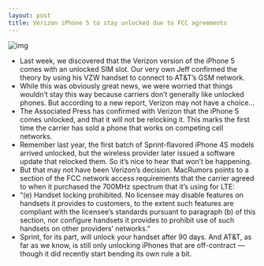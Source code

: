 ```yaml
---
layout: post
title: Verizon iPhone 5 to stay unlocked due to FCC agreements
---
```

![img](http://media.idownloadblog.com/wp-content/uploads/2012/09/Verizon-iPhone-5-GSM-Unlock-Teaser.jpg)
* Last week, we discovered that the Verizon version of the iPhone 5 comes with an unlocked SIM slot. Our very own Jeff confirmed the theory by using his VZW handset to connect to AT&T’s GSM network.
* While this was obviously great news, we were worried that things wouldn’t stay this way because carriers don’t generally like unlocked phones. But according to a new report, Verizon may not have a choice…
* The Associated Press has confirmed with Verizon that the iPhone 5 comes unlocked, and that it will not be relocking it. This marks the first time the carrier has sold a phone that works on competing cell networks.
* Remember last year, the first batch of Sprint-flavored iPhone 4S models arrived unlocked, but the wireless provider later issued a software update that relocked them. So it’s nice to hear that won’t be happening.
* But that may not have been Verizon’s decision. MacRumors points to a section of the FCC network access requirements that the carrier agreed to when it purchased the 700MHz spectrum that it’s using for LTE:
* “(e) Handset locking prohibited. No licensee may disable features on handsets it provides to customers, to the extent such features are compliant with the licensee’s standards pursuant to paragraph (b) of this section, nor configure handsets it provides to prohibit use of such handsets on other providers’ networks.”
* Sprint, for its part, will unlock your handset after 90 days. And AT&T, as far as we know, is still only unlocking iPhones that are off-contract — though it did recently start bending its own rule a bit.

